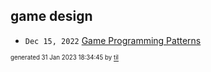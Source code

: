 ## game design


* <code>Dec 15, 2022</code> [Game Programming Patterns](2022-12-15T10-29-50-game-programming-patterns.md)

<sup><sub>generated 31 Jan 2023 18:34:45 by <a href='https://github.com/senorprogrammer/til'>til</a></sub></sup>
